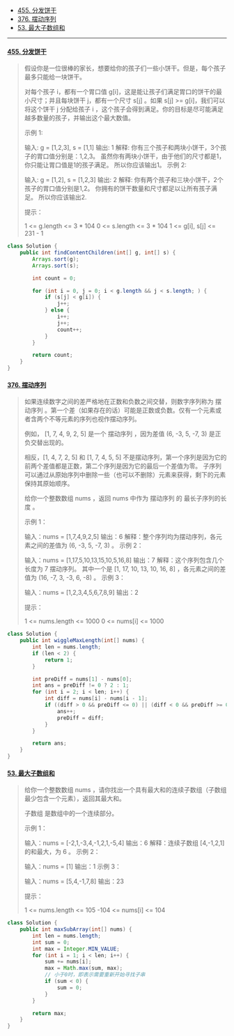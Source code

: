 -  [455. 分发饼干](https://leetcode.cn/problems/assign-cookies/)
-  [376. 摆动序列](https://leetcode.cn/problems/wiggle-subsequence/)
-  [53. 最大子数组和](https://leetcode.cn/problems/maximum-subarray/)

-----

#### [455. 分发饼干](https://leetcode.cn/problems/assign-cookies/)

>假设你是一位很棒的家长，想要给你的孩子们一些小饼干。但是，每个孩子最多只能给一块饼干。
>
>对每个孩子 i，都有一个胃口值 g[i]，这是能让孩子们满足胃口的饼干的最小尺寸；并且每块饼干 j，都有一个尺寸 s[j] 。如果 s[j] >= g[i]，我们可以将这个饼干 j 分配给孩子 i ，这个孩子会得到满足。你的目标是尽可能满足越多数量的孩子，并输出这个最大数值。
>
>
>示例 1:
>
>输入: g = [1,2,3], s = [1,1]
>输出: 1
>解释: 
>你有三个孩子和两块小饼干，3个孩子的胃口值分别是：1,2,3。
>虽然你有两块小饼干，由于他们的尺寸都是1，你只能让胃口值是1的孩子满足。
>所以你应该输出1。
>示例 2:
>
>输入: g = [1,2], s = [1,2,3]
>输出: 2
>解释: 
>你有两个孩子和三块小饼干，2个孩子的胃口值分别是1,2。
>你拥有的饼干数量和尺寸都足以让所有孩子满足。
>所以你应该输出2.
>
>
>提示：
>
>1 <= g.length <= 3 * 104
>0 <= s.length <= 3 * 104
>1 <= g[i], s[j] <= 231 - 1

```java
class Solution {
    public int findContentChildren(int[] g, int[] s) {
        Arrays.sort(g);
        Arrays.sort(s);

        int count = 0;

        for (int i = 0, j = 0; i < g.length && j < s.length; ) {
            if (s[j] < g[i]) {
                j++;
            } else {
                i++;
                j++;
                count++;
            }
        }

        return count;
    }
}
```



#### [376. 摆动序列](https://leetcode.cn/problems/wiggle-subsequence/)

>如果连续数字之间的差严格地在正数和负数之间交替，则数字序列称为 摆动序列 。第一个差（如果存在的话）可能是正数或负数。仅有一个元素或者含两个不等元素的序列也视作摆动序列。
>
>例如， [1, 7, 4, 9, 2, 5] 是一个 摆动序列 ，因为差值 (6, -3, 5, -7, 3) 是正负交替出现的。
>
>相反，[1, 4, 7, 2, 5] 和 [1, 7, 4, 5, 5] 不是摆动序列，第一个序列是因为它的前两个差值都是正数，第二个序列是因为它的最后一个差值为零。
>子序列 可以通过从原始序列中删除一些（也可以不删除）元素来获得，剩下的元素保持其原始顺序。
>
>给你一个整数数组 nums ，返回 nums 中作为 摆动序列 的 最长子序列的长度 。
>
> 
>
>示例 1：
>
>输入：nums = [1,7,4,9,2,5]
>输出：6
>解释：整个序列均为摆动序列，各元素之间的差值为 (6, -3, 5, -7, 3) 。
>示例 2：
>
>输入：nums = [1,17,5,10,13,15,10,5,16,8]
>输出：7
>解释：这个序列包含几个长度为 7 摆动序列。
>其中一个是 [1, 17, 10, 13, 10, 16, 8] ，各元素之间的差值为 (16, -7, 3, -3, 6, -8) 。
>示例 3：
>
>输入：nums = [1,2,3,4,5,6,7,8,9]
>输出：2
>
>
>提示：
>
>1 <= nums.length <= 1000
>0 <= nums[i] <= 1000

```java
class Solution {
    public int wiggleMaxLength(int[] nums) {
        int len = nums.length;
        if (len < 2) {
            return 1;
        }

        int preDiff = nums[1] - nums[0];
        int ans = preDiff != 0 ? 2 : 1;
        for (int i = 2; i < len; i++) {
            int diff = nums[i] - nums[i - 1];
            if ((diff > 0 && preDiff <= 0) || (diff < 0 && preDiff >= 0)) {
                ans++;
                preDiff = diff;
            }
        }

        return ans;
    }
}
```



#### [53. 最大子数组和](https://leetcode.cn/problems/maximum-subarray/)

>给你一个整数数组 nums ，请你找出一个具有最大和的连续子数组（子数组最少包含一个元素），返回其最大和。
>
>子数组 是数组中的一个连续部分。
>
> 
>
>示例 1：
>
>输入：nums = [-2,1,-3,4,-1,2,1,-5,4]
>输出：6
>解释：连续子数组 [4,-1,2,1] 的和最大，为 6 。
>示例 2：
>
>输入：nums = [1]
>输出：1
>示例 3：
>
>输入：nums = [5,4,-1,7,8]
>输出：23
>
>
>提示：
>
>1 <= nums.length <= 105
>-104 <= nums[i] <= 104

```java
class Solution {
    public int maxSubArray(int[] nums) {
        int len = nums.length;
        int sum = 0;
        int max = Integer.MIN_VALUE;
        for (int i = 1; i < len; i++) {
            sum += nums[i];
            max = Math.max(sum, max);
          	// 小于0时，即表示需要重新开始寻找子串
            if (sum < 0) {
                sum = 0;
            }
        }

        return max;
    }
}
```

